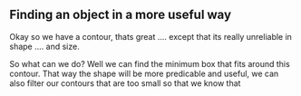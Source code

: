 ## Finding an object in a more useful way

Okay so we have a contour, thats great .... except that its really unreliable in shape .... and size.

So what can we do? Well we can find the minimum box that fits around this contour. That way the shape will be more predicable and useful, we can also filter our contours that are too small so that we know that 
